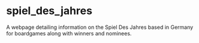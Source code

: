 # spiel_des_jahres
A webpage detailing information on the Spiel Des Jahres based in Germany for boardgames along with winners and nominees.